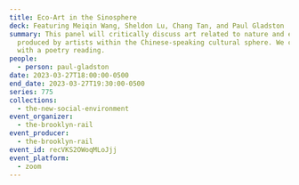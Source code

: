 ```yaml
---
title: Eco-Art in the Sinosphere
deck: Featuring Meiqin Wang, Sheldon Lu, Chang Tan, and Paul Gladston
summary: This panel will critically discuss art related to nature and ecology
  produced by artists within the Chinese-speaking cultural sphere. We conclude
  with a poetry reading.
people:
  - person: paul-gladston
date: 2023-03-27T18:00:00-0500
end_date: 2023-03-27T19:30:00-0500
series: 775
collections:
  - the-new-social-environment
event_organizer:
  - the-brooklyn-rail
event_producer:
  - the-brooklyn-rail
event_id: recVKS2OWoqMLoJjj
event_platform:
  - zoom
---
```


